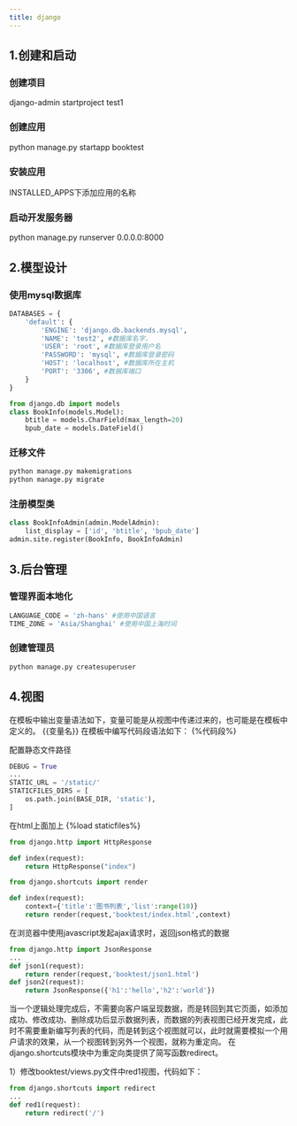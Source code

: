 ```yaml
---
title: django
---
```


## 1.创建和启动
### 创建项目
django-admin startproject test1
### 创建应用
python manage.py startapp booktest
### 安装应用
INSTALLED_APPS下添加应用的名称
### 启动开发服务器
python manage.py runserver 0.0.0.0:8000

## 2.模型设计
### 使用mysql数据库
```python
DATABASES = {
    'default': {
        'ENGINE': 'django.db.backends.mysql',
        'NAME': 'test2', #数据库名字，
        'USER': 'root', #数据库登录用户名
        'PASSWORD': 'mysql', #数据库登录密码
        'HOST': 'localhost', #数据库所在主机
        'PORT': '3306', #数据库端口
    }
}
```
```python
from django.db import models
class BookInfo(models.Model):
    btitle = models.CharField(max_length=20)
    bpub_date = models.DateField()
```

### 迁移文件
```python
python manage.py makemigrations
python manage.py migrate
```
### 注册模型类
```python
class BookInfoAdmin(admin.ModelAdmin):
    list_display = ['id', 'btitle', 'bpub_date']
admin.site.register(BookInfo, BookInfoAdmin)
```
## 3.后台管理
### 管理界面本地化
```python
LANGUAGE_CODE = 'zh-hans' #使用中国语言
TIME_ZONE = 'Asia/Shanghai' #使用中国上海时间
```
### 创建管理员
```python
python manage.py createsuperuser
```
## 4.视图
在模板中输出变量语法如下，变量可能是从视图中传递过来的，也可能是在模板中定义的。
{{变量名}}
在模板中编写代码段语法如下：
{%代码段%}


配置静态文件路径
```python
DEBUG = True
...
STATIC_URL = '/static/'
STATICFILES_DIRS = [
    os.path.join(BASE_DIR, 'static'),
]
```

在html上面加上 {%load staticfiles%}

```python
from django.http import HttpResponse

def index(request):
    return HttpResponse("index")

from django.shortcuts import render

def index(request):
    context={'title':'图书列表','list':range(10)}
    return render(request,'booktest/index.html',context)
```

在浏览器中使用javascript发起ajax请求时，返回json格式的数据
```python
from django.http import JsonResponse
...
def json1(request):
    return render(request,'booktest/json1.html')
def json2(request):
    return JsonResponse({'h1':'hello','h2':'world'})
```
当一个逻辑处理完成后，不需要向客户端呈现数据，而是转回到其它页面，如添加成功、修改成功、删除成功后显示数据列表，而数据的列表视图已经开发完成，此时不需要重新编写列表的代码，而是转到这个视图就可以，此时就需要模拟一个用户请求的效果，从一个视图转到另外一个视图，就称为重定向。
在django.shortcuts模块中为重定向类提供了简写函数redirect。

1）修改booktest/views.py文件中red1视图，代码如下：
```python
from django.shortcuts import redirect
...
def red1(request):
    return redirect('/')
```